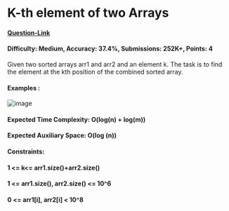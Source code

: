 # K-th element of two Arrays
#### [Question-Link](https://www.geeksforgeeks.org/problems/k-th-element-of-two-sorted-array1317/1)
#### Difficulty: Medium, Accuracy: 37.4%, Submissions: 252K+, Points: 4
Given two sorted arrays arr1 and arr2 and an element k. The task is to find the element at the kth position of the combined sorted array.

#### Examples :
![image](https://github.com/user-attachments/assets/982c6930-a159-4169-ae24-d3fceac5cfb9)
#### Expected Time Complexity: O(log(n) + log(m))
#### Expected Auxiliary Space: O(log (n))

#### Constraints:
#### 1 <= k<= arr1.size()+arr2.size()
#### 1 <= arr1.size(), arr2.size() <= 10^6
#### 0 <= arr1[i], arr2[i] < 10^8
